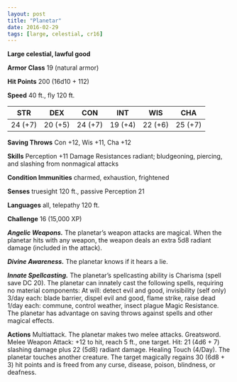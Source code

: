 ```yaml
---
layout: post
title: "Planetar"
date: 2016-02-29
tags: [large, celestial, cr16]
---
```


**Large celestial, lawful good**

**Armor Class** 19 (natural armor)

**Hit Points** 200 (16d10 + 112)

**Speed** 40 ft., fly 120 ft.

|   STR   |   DEX   |   CON   |   INT   |   WIS   |   CHA   |
|:-----:|:-----:|:-----:|:-----:|:-----:|:-----:|
| 24 (+7) | 20 (+5) | 24 (+7) | 19 (+4) | 22 (+6) | 25 (+7) |



**Saving Throws** Con +12, Wis +11, Cha +12 

**Skills** Perception +11 Damage Resistances radiant; bludgeoning, piercing, and slashing from nonmagical attacks 

**Condition Immunities** charmed, exhaustion, frightened 

**Senses** truesight 120 ft., passive Perception 21 

**Languages** all, telepathy 120 ft. 

**Challenge** 16 (15,000 XP) 

***Angelic Weapons.*** The planetar’s weapon attacks are magical. When the planetar hits with any weapon, the weapon deals an extra 5d8 radiant damage (included in the attack). 

***Divine Awareness.*** The planetar knows if it hears a lie. 

***Innate Spellcasting.*** The planetar’s spellcasting ability is Charisma (spell save DC 20). The planetar can innately cast the following spells, requiring no material components: At will: detect evil and good, invisibility (self only) 3/day each: blade barrier, dispel evil and good, flame strike, raise dead 1/day each: commune, control weather, insect plague Magic Resistance. The planetar has advantage on saving throws against spells and other magical effects. 

**Actions** Multiattack. The planetar makes two melee attacks. Greatsword. Melee Weapon Attack: +12 to hit, reach 5 ft., one target. Hit: 21 (4d6 + 7) slashing damage plus 22 (5d8) radiant damage. Healing Touch (4/Day). The planetar touches another creature. The target magically regains 30 (6d8 + 3) hit points and is freed from any curse, disease, poison, blindness, or deafness.